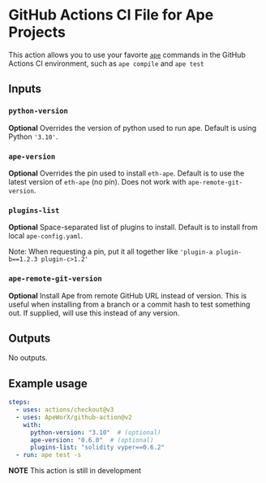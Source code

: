 # GitHub Actions CI File for Ape Projects

This action allows you to use your favorte [`ape`](https://github.com/ApeWorX/ape) commands in the GitHub Actions CI environment, such as `ape compile` and `ape test`

## Inputs

### `python-version`

**Optional** Overrides the version of python used to run ape.
Default is using Python `'3.10'`.

### `ape-version`

**Optional** Overrides the pin used to install `eth-ape`.
Default is to use the latest version of `eth-ape` (no pin).
Does not work with `ape-remote-git-version`.

### `plugins-list`

**Optional** Space-separated list of plugins to install.
Default is to install from local `ape-config.yaml`.

Note: When requesting a pin, put it all together like `'plugin-a plugin-b==1.2.3 plugin-c>1.2'`

### `ape-remote-git-version`

**Optional** Install Ape from remote GitHub URL instead of version.
This is useful when installing from a branch or a commit hash to test something out.
If supplied, will use this instead of any version.

## Outputs

No outputs.

## Example usage

```yaml
steps:
  - uses: actions/checkout@v3
  - uses: ApeWorX/github-action@v2
    with:
      python-version: "3.10"  # (optional)
      ape-version: "0.6.0"  # (optional)
      plugins-list: "solidity vyper==0.6.2"
  - run: ape test -s
```

**NOTE** This action is still in development
